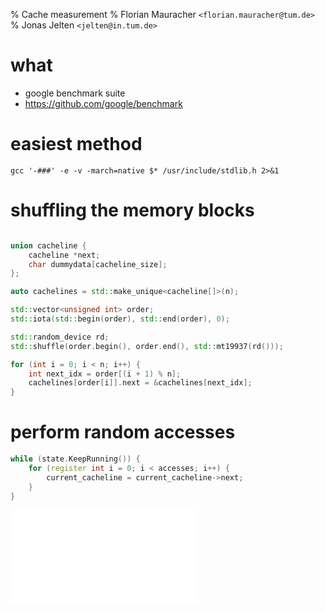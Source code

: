 % Cache measurement
% Florian Mauracher `<florian.mauracher@tum.de>`
% Jonas Jelten `<jelten@in.tum.de>`

# what

* google benchmark suite
* https://github.com/google/benchmark

# easiest method

```
gcc '-###' -e -v -march=native $* /usr/include/stdlib.h 2>&1
```

# shuffling the memory blocks

``` cpp

union cacheline {
	cacheline *next;
	char dummydata[cacheline_size];
};

auto cachelines = std::make_unique<cacheline[]>(n);

std::vector<unsigned int> order;
std::iota(std::begin(order), std::end(order), 0);

std::random_device rd;
std::shuffle(order.begin(), order.end(), std::mt19937(rd()));

for (int i = 0; i < n; i++) {
	int next_idx = order[(i + 1) % n];
	cachelines[order[i]].next = &cachelines[next_idx];
}
```

# perform random accesses

``` cpp
while (state.KeepRunning()) {
	for (register int i = 0; i < accesses; i++) {
		current_cacheline = current_cacheline->next;
	}
}
```

![](img/bench.pdf)
